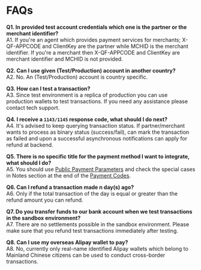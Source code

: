 # FAQs

**Q1. In provided test account credentials which one is the partner or the merchant identifier?** <br/>
A1. If you're an agent which provides payment services for merchants; X-QF-APPCODE and ClientKey are the partner while MCHID is the merchant identifier.
    If you're a merchant then X-QF-APPCODE and ClientKey are merchant identifier and MCHID is not provided.

**Q2. Can I use given (Test/Production) account in another country?** <br/>
A2. No. An (Test/Production) account is country specific.

**Q3. How can I test a transaction?** <br/>
A3. Since test environment is a replica of production you can use production wallets to test transactions. If you need any assistance please contact tech support.

**Q4. I receive a <code>1143/1145</code> response code, what should I do next?** <br/>
A4. It's advised to keep querying transaction status. If partner/merchant wants to process as binary status (success/fail), can mark the transaction as failed and upon a successful asynchronous notifications can apply for refund at backend.

**Q5. There is no specific title for the payment method I want to integrate, what should I do?** <br/>
A5. You should use [Public Payment Parameters](#api-endpoint-for-payments) and check the special cases in Notes section at the end of the [Payment Codes](#payment-codes).

**Q6. Can I refund a transaction made n day(s) ago?** <br/>
A6.	Only if the total transaction of the day is equal or greater than the refund amount you can refund.

**Q7. Do you transfer funds to our bank account when we test transactions in the sandbox environment?** <br/>
A7. There are no settlements possible in the sandbox environment. Please make sure that you refund test transactions immediately after testing. 

**Q8. Can I use my overseas Alipay wallet to pay?** <br/>
A8. No, currently only real-name identified Alipay wallets which belong to Mainland Chinese citizens can be used to conduct cross-border transactions.  

<br/>